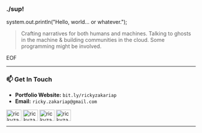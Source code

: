 ### ./sup!

system.out.println("Hello, world... or whatever.");

> Crafting narratives for both humans and machines.
> Talking to ghosts in the machine & building communities in the cloud.
> Some programming might be involved.

EOF

---

### 📫 Get In Touch

* **Portfolio Website:** `bit.ly/rickyzakariap`
* **Email:** `ricky.zakariap@gmail.com`

<p align="left">
<a href="https://dev.to/rickyzakariap" target="blank"><img align="center" src="https://raw.githubusercontent.com/rahuldkjain/github-profile-readme-generator/master/src/images/icons/Social/devto.svg" alt="rickyzakariap" height="30" width="40" /></a>
<a href="https://twitter.com/rickyzakariap" target="blank"><img align="center" src="https://raw.githubusercontent.com/rahuldkjain/github-profile-readme-generator/master/src/images/icons/Social/twitter.svg" alt="rickyzakariap" height="30" width="40" /></a>
<a href="https://linkedin.com/in/rickyzakariap" target="blank"><img align="center" src="https://raw.githubusercontent.com/rahuldkjain/github-profile-readme-generator/master/src/images/icons/Social/linked-in-alt.svg" alt="rickyzakariap" height="30" width="40" /></a>
<a href="https://instagram.com/rickyzakariap" target="blank"><img align="center" src="https://raw.githubusercontent.com/rahuldkjain/github-profile-readme-generator/master/src/images/icons/Social/instagram.svg" alt="rickyzakariap" height="30" width="40" /></a>
</p>

---
